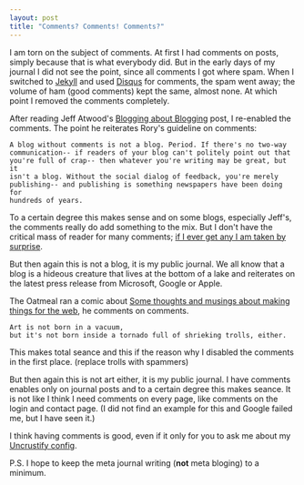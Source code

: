 ```yaml
---
layout: post
title: "Comments? Comments! Comments?"
---
```

I am torn on the subject of comments. At first I had comments on posts,
simply because that is what everybody did. But in the early days of my journal
I did not see the point, since all comments I got where spam. When I switched to
[Jekyll] and used [Disqus] for comments, the spam went away; the volume of ham 
(good comments) kept the same, almost none. At which point I removed the 
comments completely. 

<!--more-->

After reading Jeff Atwood's [Blogging about Blogging][2] post, I 
re-enabled the comments. The point he reiterates Rory's guideline on comments:

    A blog without comments is not a blog. Period. If there's no two-way 
    communication-- if readers of your blog can't politely point out that 
    you're full of crap-- then whatever you're writing may be great, but it
    isn't a blog. Without the social dialog of feedback, you're merely 
    publishing-- and publishing is something newspapers have been doing for 
    hundreds of years.

To a certain degree this makes sense and on some blogs, especially Jeff's,
the comments really do add something to the mix. But I don't have the critical 
mass of reader for many comments; [if I ever get any I am taken by surprise][3].

But then again this is not a blog, it is my public journal. We all know that
a blog is a hideous creature that lives at the bottom of a lake and reiterates
on the latest press release from Microsoft, Google or Apple.

The Oatmeal ran a comic about [Some thoughts and musings about making things 
for the web][1], he comments on comments. 

    Art is not born in a vacuum,
    but it's not born inside a tornado full of shrieking trolls, either.

This makes total seance and this if the reason why I disabled the comments
in the first place. (replace trolls with spammers) 

But then again this is not art either, it is my public journal. I have comments
enables only on journal posts and to a certain degree this makes seance. It is 
not like I think I need comments on every page, like comments on the login
and contact page. (I did not find an example for this and Google failed me, 
but I have seen it.)

I think having comments is good, even if it only for you to ask me about my
[Uncrustify config][3].

P.S. I hope to keep the meta journal writing (**not** meta bloging) to a minimum.

[Disqus]: http://disqus.com  
[1]: http://theoatmeal.com/comics/making_things
[2]: http://www.codinghorror.com/blog/2005/05/blogging-about-blogging.html
[3]: http://www.rioki.org/2012/09/04/cleanup-yerr-code.html#disqus_thread
[Jekyll]: http://jekyllrb.com/